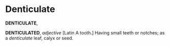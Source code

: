 # Denticulate

**DENTICULATE**,

**DENTICULATED**, _adjective_ \[Latin A tooth.\] Having small teeth or notches; as a _denticulate_ leaf, calyx or seed.